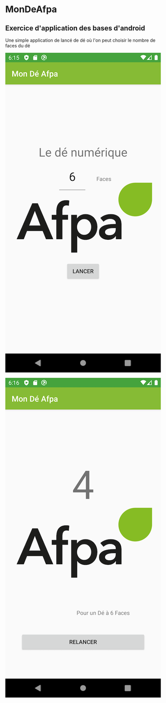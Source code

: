 # MonDeAfpa

## Exercice d'application des bases d'android

Une simple application de lancé de dé où l'on peut choisir le nombre de faces du dé

![start](resultat.png)

![resultat](start.png)
